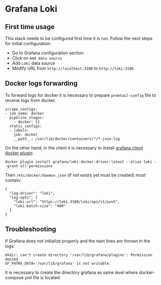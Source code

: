 # Grafana Loki

## First time usage

This stack needs to be configured first time it is run. Follow the next steps for initial configuration:

- Go to Grafana configuration  section
- Click on `Add data source`
- Add `Loki` data source
- Modify URL from `http://localhost:3100` to `http://loki:3100`

## Docker logs forwarding

To forward logs for docker it is necessary to prepare `promtail-config` file to receive logs from docker.

```
scrape_configs:
- job_name: docker
  pipeline_stages:
    - docker: {}
  static_configs:
  - labels:
    job: docker
    __path__: /var/lib/docker/containers/*/*-json.log
```

On the other hand, in the client it is necessary to install [grafana client docker plugin](https://grafana.com/docs/loki/latest/clients/docker-driver/):

```shell
docker plugin install grafana/loki-docker-driver:latest --alias loki --grant-all-permissions
```

Then `/etc/docker/daemon.json` (if not exists yet must be created) must contain:

```
{
  "log-driver": "loki",
  "log-opts": {
    "loki-url": "https://loki.3100/loki/api/v1/push",
    "loki-batch-size": "400"
  }
}
```

## Troubleshooting

If Grafana does not initialize properly and the next lines are thrown in the logs:

```
mkdir: can't create directory '/var/lib/grafana/plugins': Permission denied
GF_PATHS_DATA='/var/lib/grafana' is not writable.
```

It is necessary to create the directory grafana as same level where docker-compose.yml file is located.
